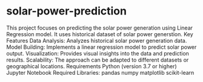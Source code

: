 # solar-power-prediction
This project focuses on predicting the solar power generation using Linear Regression model. It uses historical dataset of solar power generstion.
Key Features
Data Analysis: Analyzes historical solar power generation data.
Model Building: Implements a linear regression model to predict solar power output.
Visualization: Provides visual insights into the data and prediction results.
Scalability: The approach can be adapted to different datasets or geographical locations.
Requirements
Python (version 3.7 or higher)
Jupyter Notebook
Required Libraries:
pandas
numpy
matplotlib
scikit-learn
